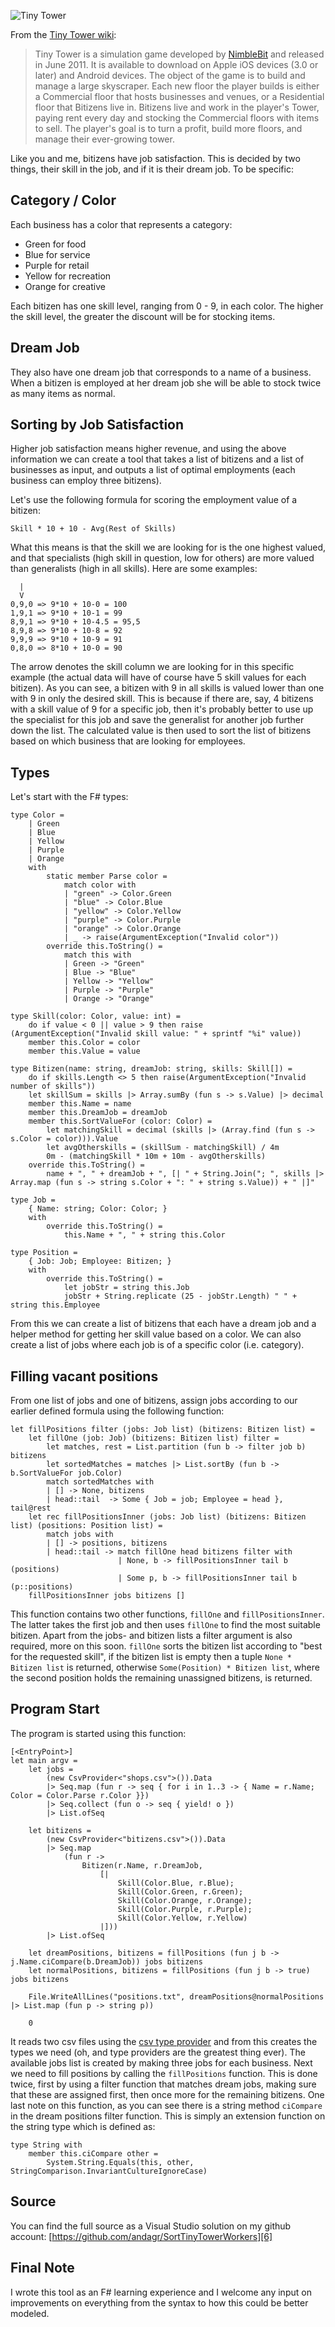 ![Tiny Tower][1]

From the [Tiny Tower wiki][2]:

> Tiny Tower is a simulation game developed by [NimbleBit][3] and released in
> June 2011. It is available to download on Apple iOS devices (3.0 or
> later) and Android devices. The object of the game is to build and
> manage a large skyscraper. Each new floor the player builds is either
> a Commercial floor that hosts businesses and venues, or a Residential
> floor that Bitizens live in. Bitizens live and work in the player's
> Tower, paying rent every day and stocking the Commercial floors with
> items to sell. The player's goal is to turn a profit, build more
> floors, and manage their ever-growing tower.

Like you and me, bitizens have job satisfaction. This is decided by two things, their skill in the job, and if it is their dream job. To be specific:

Category / Color
------------

Each business has a color that represents a category:

* Green for food
* Blue for service
* Purple for retail
* Yellow for recreation
* Orange for creative

Each bitizen has one skill level, ranging from 0 - 9, in each color. The higher the skill level, the greater the discount will be for stocking items.

Dream Job
---------

They also have one dream job that corresponds to a name of a business. When a bitizen is employed at her dream job she will be able to stock twice as many items as normal.

Sorting by Job Satisfaction
---------------------------

Higher job satisfaction means higher revenue, and using the above information we can create a tool that takes a list of bitizens and a list of businesses as input, and outputs a list of optimal employments (each business can employ three bitizens).

Let's use the following formula for scoring the employment value of a bitizen:

    Skill * 10 + 10 - Avg(Rest of Skills)

What this means is that the skill we are looking for is the one highest valued, and that specialists (high skill in question, low for others) are more valued than generalists (high in all skills). Here are some examples:

      |
      V
    0,9,0 => 9*10 + 10-0 = 100
    1,9,1 => 9*10 + 10-1 = 99
    8,9,1 => 9*10 + 10-4.5 = 95,5
    8,9,8 => 9*10 + 10-8 = 92
    9,9,9 => 9*10 + 10-9 = 91
    0,8,0 => 8*10 + 10-0 = 90

The arrow denotes the skill column we are looking for in this specific example (the actual data will have of course have 5 skill values for each bitizen). As you can see, a bitizen with 9 in all skills is valued lower than one with 9 in only the desired skill. This is because if there are, say, 4 bitizens with a skill value of 9 for a specific job, then it's probably better to use up the specialist for this job and save the generalist for another job further down the list. The calculated value is then used to sort the list of bitizens based on which business that are looking for employees.

Types
-----
Let's start with the F# types:

    type Color =
        | Green
        | Blue
        | Yellow
        | Purple
        | Orange
        with
            static member Parse color =
                match color with
                | "green" -> Color.Green
                | "blue" -> Color.Blue
                | "yellow" -> Color.Yellow
                | "purple" -> Color.Purple
                | "orange" -> Color.Orange
                | _ -> raise(ArgumentException("Invalid color"))
            override this.ToString() =
                match this with
                | Green -> "Green"
                | Blue -> "Blue"
                | Yellow -> "Yellow"
                | Purple -> "Purple"
                | Orange -> "Orange"

    type Skill(color: Color, value: int) =
        do if value < 0 || value > 9 then raise (ArgumentException("Invalid skill value: " + sprintf "%i" value))
        member this.Color = color
        member this.Value = value

    type Bitizen(name: string, dreamJob: string, skills: Skill[]) =
        do if skills.Length <> 5 then raise(ArgumentException("Invalid number of skills"))
        let skillSum = skills |> Array.sumBy (fun s -> s.Value) |> decimal
        member this.Name = name
        member this.DreamJob = dreamJob
        member this.SortValueFor (color: Color) =
            let matchingSkill = decimal (skills |> (Array.find (fun s -> s.Color = color))).Value
            let avgOtherskills = (skillSum - matchingSkill) / 4m
            0m - (matchingSkill * 10m + 10m - avgOtherskills)
        override this.ToString() =
            name + ", " + dreamJob + ", [| " + String.Join("; ", skills |> Array.map (fun s -> string s.Color + ": " + string s.Value)) + " |]"

    type Job = 
        { Name: string; Color: Color; }
        with
            override this.ToString() =
                this.Name + ", " + string this.Color

    type Position = 
        { Job: Job; Employee: Bitizen; }
        with
            override this.ToString() =
                let jobStr = string this.Job
                jobStr + String.replicate (25 - jobStr.Length) " " + string this.Employee

From this we can create a list of bitizens that each have a dream job and a helper method for getting her skill value based on a color. We can also create a list of jobs where each job is of a specific color (i.e. category).

Filling vacant positions
------------------------
From one list of jobs and one of bitizens, assign jobs according to our earlier defined formula using the following function:

    let fillPositions filter (jobs: Job list) (bitizens: Bitizen list) =
        let fillOne (job: Job) (bitizens: Bitizen list) filter =
            let matches, rest = List.partition (fun b -> filter job b) bitizens
            let sortedMatches = matches |> List.sortBy (fun b -> b.SortValueFor job.Color)
            match sortedMatches with
            | [] -> None, bitizens
            | head::tail  -> Some { Job = job; Employee = head }, tail@rest
        let rec fillPositionsInner (jobs: Job list) (bitizens: Bitizen list) (positions: Position list) =
            match jobs with
            | [] -> positions, bitizens
            | head::tail -> match fillOne head bitizens filter with
                            | None, b -> fillPositionsInner tail b (positions)
                            | Some p, b -> fillPositionsInner tail b (p::positions)
        fillPositionsInner jobs bitizens []

This function contains two other functions, `fillOne` and `fillPositionsInner`. The latter takes the first job and then uses `fillOne` to find the most suitable bitizen. Apart from the jobs- and bitizen lists a filter argument is also required, more on this soon. `fillOne` sorts the bitizen list according to "best for the requested skill", if the bitizen list is empty then a tuple `None * Bitizen list` is returned, otherwise `Some(Position) * Bitizen list`, where the second position holds the remaining unassigned bitizens, is returned.

Program Start
-------------

The program is started using this function:

    [<EntryPoint>]
    let main argv =
        let jobs = 
            (new CsvProvider<"shops.csv">()).Data
            |> Seq.map (fun r -> seq { for i in 1..3 -> { Name = r.Name; Color = Color.Parse r.Color }})
            |> Seq.collect (fun o -> seq { yield! o })
            |> List.ofSeq
    
        let bitizens = 
            (new CsvProvider<"bitizens.csv">()).Data
            |> Seq.map
                (fun r ->
                    Bitizen(r.Name, r.DreamJob, 
                        [| 
                            Skill(Color.Blue, r.Blue);
                            Skill(Color.Green, r.Green);
                            Skill(Color.Orange, r.Orange);
                            Skill(Color.Purple, r.Purple);
                            Skill(Color.Yellow, r.Yellow)
                        |]))
            |> List.ofSeq
    
        let dreamPositions, bitizens = fillPositions (fun j b -> j.Name.ciCompare(b.DreamJob)) jobs bitizens
        let normalPositions, bitizens = fillPositions (fun j b -> true) jobs bitizens
    
        File.WriteAllLines("positions.txt", dreamPositions@normalPositions |> List.map (fun p -> string p))
    
        0

It reads two csv files using the [csv type provider][5] and from this creates the types we need (oh, and type providers are the greatest thing ever). The available jobs list is created by making three jobs for each business. Next we need to fill positions by calling the `fillPositions` function. This is done twice, first by using a filter function that matches dream jobs, making sure that these are assigned first, then once more for the remaining bitizens. One last note on this function, as you can see there is a string method `ciCompare` in the dream positions filter function. This is simply an extension function on the string type which is defined as:

    type String with
        member this.ciCompare other =
            System.String.Equals(this, other, StringComparison.InvariantCultureIgnoreCase)

Source
------

You can find the full source as a Visual Studio solution on my github account: [https://github.com/andagr/SortTinyTowerWorkers][6]

Final Note
-------------

I wrote this tool as an F# learning experience and I welcome any input on improvements on everything from the syntax to how this could be better modeled.


  [1]: /Content/images/uploaded%5C650px-Banner.png
  [2]: http://tinytower.wikia.com/wiki/Tiny_Tower_Wiki
  [3]: http://www.nimblebit.com/
  [5]: http://fsharp.github.io/FSharp.Data/library/CsvProvider.html
  [6]: https://github.com/andagr/SortTinyTowerWorkers